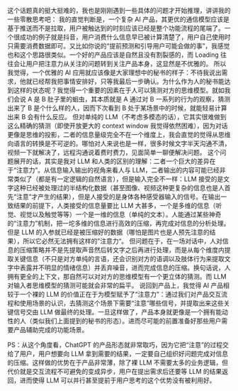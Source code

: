 这个话题真的挺大挺难的，我也是刚刚遇到一些具体的问题才开始推理，讲讲我的一些零散思考吧：
我的直觉判断是，一个复杂 AI 产品，其更优的通信模型应该是基于推送而不是拉取，用户被触达到的时刻应该已经是整个功能流程的尾端了。一个很成功的例子就是抖音，用户消费什么信息早已被计算清楚了，用户自己使用时只需要消费数据即可。又比如你说的“提前预测和引导用户可能会做的事”，我感觉也和这个思路很类似。一个好的产品应该是自然且没有割裂感的，而 Loading 往往会让用户把注意力从关注的问题转到关注产品本身，这显然是不优雅的。
所以我觉得，一个优雅的 AI 应用就应该像是大家理想中的秘书的样子：不待我说出需求，他就已经帮我把事情安排好，只等我最后一步确认。为什么作为人的秘书能达到这样的状态呢？我觉得一个重要的因素在于人可以猜测对方的思维模型。就如我们会说 A 是 B 肚子里的蛔虫，其本质就是 A 通过对 B 一系列的行为的观察，猜测出来了 B 是个什么样的人，因而下次看到 B 处于某场景中的时候，就能轻易计算出来 B 会有什么反应。
但对单纯的 LLM（不考虑多模态的话），它其实很难做到这么精确的猜测（即使开放更大的 context window 我觉得依然困难），因为对话更像是思维的投影，二者的信息量级完全不在一个维度上，我会直觉的觉得从思维向语言的转换是不可逆的。哪怕对人来说也是一样，很多时候文字半天沟通不清，视频一下就解决了，远程沟通说着费时费力，见面简单一聊便解决问题。
这个问题展开的话，其实是我对 LLM 和人类的区别的理解：二者一个巨大的差异在于“注意力”。从信息输入输出的视角来看人与 LLM，二者输出的内容可能已经非常类似了（都是有一定逻辑的自然语言），但是输入完全不一样：LLM 接受的是文字这种已经被处理过的半结构化数据（甚至图像、视频这种更复杂的信息也是人首先“注意”才产生的结果），但是人接受的是身体各种感受器输入的信号。在输出一致结果的前提下，人类接受的信息量要比 LLM 大甚多，一个是多维的信息（听觉、视觉以及触觉等等）一个是一维的信息（单纯的文本）。人能通过某些神奇的“注意力”机制，把一坨多维的信息进行高效的压缩，再完成对信息的分析处理。但是 LLM 的入参就已经是被压缩好的数据（哪怕是图片也是人预先注意的结果），所以它必然无法拥有这样的”注意力“。
但问题在于，在一场对话中，人对信息的压缩策略并不是先提取声音然后转文字之后再进行处理，而是从每个维度内提取关键信息（不只是对方单纯的言语，还会识别对方的语调以及肢体行为来提取文字中表露并不明显的情绪信息）并丢弃噪音，进而完成信息的压缩。换句话说，人拥有更全的上下文，那自然可以对对方的思维模型有一个更立体的猜测。而 LLM 对输入者思维模型的猜测可能就会非常的扁平。
说回到产品上，我觉得 AI 产品相较于一个裸的 LLM 的价值正在于为模型赋予了“注意力”：通过我们对产品交互流程和使用场景的认识，去猜测这个场景下需要“注意”哪些信号，并提取出来这些关键信号交由 LLM 做最终的处理。一旦这样做了，产品本身就更像是一个拥有能动性的人（类似我们上面提到的秘书的形态）。进而尽可能的前置准备好那些用户需要产品辅助完成的功能场景。

PS：从这个角度看，ChatGPT 的产品形态就非常取巧，因为它把“注意”的过程交给了用户，用户想要向 LLM 拿到需要的结果，一定要自己组织好问题完成对信息的压缩。这样做的优势在于产品非常薄，除了裸 LLM 不需要太多的业务逻辑，但代价就是交互流程不可避免的变成异步，用户在提出需求后还要等 LLM 的结果返回，进而使得 LLM 可以并行甚至提前于用户思考的这个优势没有被利用好。
